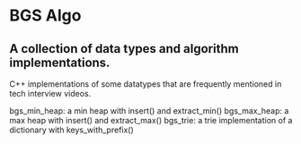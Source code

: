 BGS Algo
========

A collection of data types and algorithm implementations. 
---------------------------------------------------------

C++ implementations of some datatypes that are frequently mentioned in tech interview videos. 

bgs_min_heap: a min heap with insert() and extract_min() 
bgs_max_heap: a max heap with insert() and extract_max()
bgs_trie:     a trie implementation of a dictionary with keys_with_prefix()



